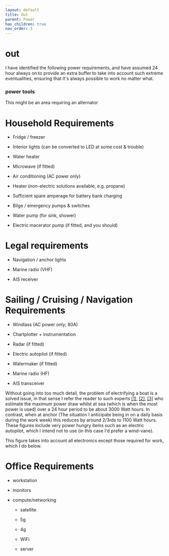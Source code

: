 ```yaml
---
layout: default
title: Out
parent: Power
has_children: true
nav_order: 3
---
```


# out

I have identified the following power requirements, and have assumed 24
hour always on to provide an extra buffer to take into account such
extreme eventualities, ensuring that it's always possible to work no
matter what.

### power tools

This might be an area requiring an alternator

# Household Requirements

-   Fridge / freezer

-   Interior lights (can be converted to LED at some cost & trouble)

-   Water heater

-   Microwave (if fitted)

-   Air conditioning (AC power only)

-   Heater (non-electric solutions available, e.g. propane)

-   Sufficient spare amperage for battery bank charging

-   Bilge / emergency pumps & switches

-   Water pump (for sink, shower)

-   Electric macerator pump (if fitted, and you should)


# Legal requirements

-   Navigation / anchor lights

-   Marine radio (VHF)

-   AIS receiver

# Sailing / Cruising / Navigation Requirements

-   Windlass (AC power only; 80A)

-   Chartplotter + instrumentation

-   Radar (if fitted)

-   Electric autopilot (if fitted)

-   Watermaker (if fitted)

-   Marine radio (HF)

-   AIS transceiver

Without going into too much detail, the problem of electrifying a boat
is a solved issue, in that sense I refer the reader to such experts
[\[1\]](https://www.save-marine.com/en/electricity-cruising-sailboat#:~:text=For%2010%20hours%20of%20navigation,dock%20power%20post%20at%20harbour.), [\[2\]](https://www.sailboat-cruising.com/boat-electrics.html), [\[3\]](https://www.liboatingworld.com/single-post/2017/08/12/understanding-your-boats-electrical-power-needs-pt-i) who estimate the maximum
power draw whilst at sea (which is when the most power is used) over a
24 hour period to be about 3000 Watt hours. In contrast, when at anchor
(The situation I anticipate being in on a daily basis during the work
week) this reduces by around 2/3rds to 1100 Watt hours. These figures
include very power hungry items such as an electric autopilot, which I
intend not to use (in this case I'd prefer a wind-vane).

This figure takes into account all electronics except those required for
work, which I do below.


# Office Requirements
-   workstation

-   monitors

-   compute/networking

    -   satellite

    -   5g

    -   4g

    -   WiFi

    -   server


